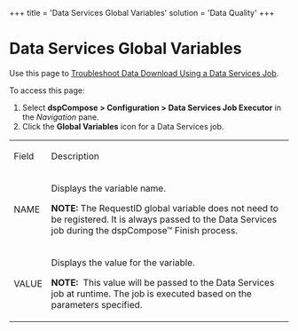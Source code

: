 +++
title = 'Data Services Global Variables'
solution = 'Data Quality'
+++

# Data Services Global Variables

<div class="use">

Use this page to [Troubleshoot Data Download Using a Data Services
Job](../Use_Cases/Troubleshoot_Data_Download_Using_a_Data_Services_Job.htm).

</div>

To access this page:

1.  Select **dspCompose \> Configuration \> Data Services Job Executor**
    in the *Navigation* pane.
2.  Click the **Global Variables** icon for a Data Services job.

<table>
<tbody>
<tr class="odd">
<td><p>Field</p></td>
<td><p>Description</p></td>
</tr>
<tr class="even">
<td><p>NAME</p></td>
<td><p>Displays the variable name.</p>
<p><strong>NOTE:</strong> The RequestID global variable does not need to be registered. It is always passed to the Data Services job during the dspCompose™ Finish process.</p></td>
</tr>
<tr class="odd">
<td><p>VALUE</p></td>
<td><p>Displays the value for the variable.</p>
<p><strong>NOTE:</strong>  This value will be passed to the Data Services job at runtime. The job is executed based on the parameters specified.</p></td>
</tr>
</tbody>
</table>
